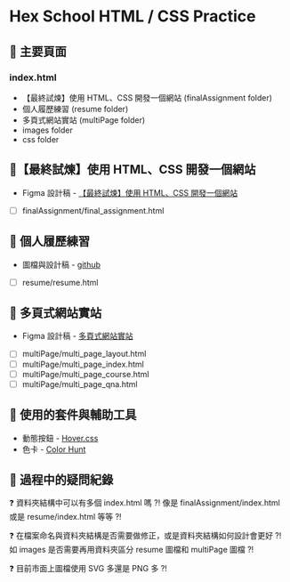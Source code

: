 # Hex School HTML / CSS Practice

## 🚩 主要頁面

### index.html

- 【最終試煉】使用 HTML、CSS 開發一個網站 (finalAssignment folder)
- 個人履歷練習 (resume folder)
- 多頁式網站實站 (multiPage folder)
- images folder
- css folder

## 🚩【最終試煉】使用 HTML、CSS 開發一個網站

- Figma 設計稿 - [【最終試煉】使用 HTML、CSS 開發一個網站](https://www.figma.com/file/9f3gRMFzfpmJXZKM5T9Iy2/HTML-%E8%AA%B2%E7%A8%8B%E4%BD%9C%E6%A5%AD---2023%E7%89%88?type=design&node-id=0-1&mode=design&t=DbXKbfVfz5hRKOJE-0)
- [ ] finalAssignment/final_assignment.html

## 🚩 個人履歷練習

- 圖檔與設計稿 - [github](https://github.com/hexschool/course-css-resume)
- [ ] resume/resume.html

## 🚩 多頁式網站實站

- Figma 設計稿 - [多頁式網站實站](https://www.figma.com/file/77cPrSetrZuq1c6wrQ9e3q/HTML-%E8%AA%B2%E7%A8%8B---%E6%9C%80%E7%B5%82%E4%BD%9C%E6%A5%AD%EF%BC%88%E5%85%AC%E9%96%8B%E7%89%88%EF%BC%89?type=design&node-id=11-242&mode=design&t=yTYFkgJK6Xp4B0hX-0)
- [ ] multiPage/multi_page_layout.html
- [ ] multiPage/multi_page_index.html
- [ ] multiPage/multi_page_course.html
- [ ] multiPage/multi_page_qna.html

## 🚩 使用的套件與輔助工具

- 動態按鈕 - [Hover.css](https://ianlunn.github.io/Hover/)
- 色卡 - [Color Hunt](https://colorhunt.co/palettes/popular)

## 🚩 過程中的疑問紀錄

❓ 資料夾結構中可以有多個 index.html 嗎 ?! 像是 finalAssignment/index.html 或是 resume/index.html 等等 ?!

❓ 在檔案命名與資料夾結構是否需要做修正，或是資料夾結構如何設計會更好 ?! 如 images 是否需要再用資料夾區分 resume 圖檔和 multiPage 圖檔 ?!

❓ 目前市面上圖檔使用 SVG 多還是 PNG 多 ?!
